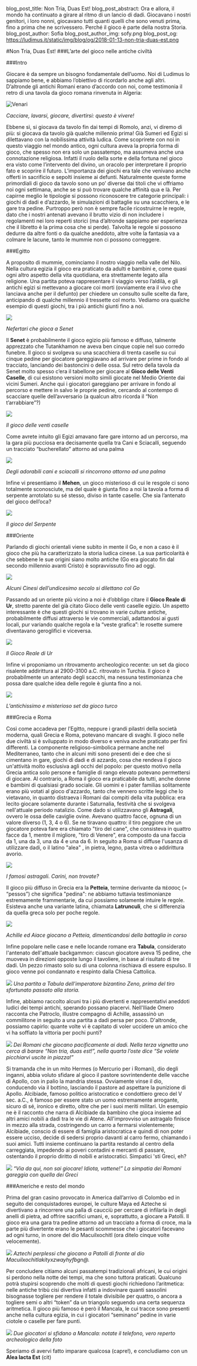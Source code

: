 blog_post_title: Non Tria, Duas Est!
blog_post_abstract: Ora e allora, il mondo ha continuato a girare al ritmo di un lancio di dadi. Giocavano i nostri genitori, i loro nonni, giocavano tutti quanti quelli che sono venuti prima, fino a prima che ne scrivessero. Perché il gioco è parte della nostra Storia.
blog_post_author: Sofia
blog_post_author_img: sofy.png
blog_post_og: https://ludimus.it/static/img/blog/og/2018-01-13-non-tria-duas-est.png

#Non Tria, Duas Est!
###L’arte del gioco nelle antiche civiltà

###Intro

Giocare è da sempre un bisogno fondamentale dell’uomo. Noi di Ludimus lo sappiamo bene, e abbiamo l’obiettivo di ricordarlo anche agli altri. D’altronde gli antichi Romani erano d’accordo con noi, come testimonia il retro di una tavola da gioco romana rinvenuta in Algeria:

![Venari](../static/img/blog/antichi/venari.png)

*Cacciare, lavarsi, giocare, divertirsi: questo è vivere!*

Ebbene sì, si giocava da tavolo fin dai tempi di Romolo, anzi, vi diremo di più: si giocava da tavolo già qualche millennio prima! Già Sumeri ed Egizi si dilettavano con la nobilissima attività ludica.
Come scoprirete con noi in questo viaggio nel mondo antico, ogni cultura aveva la propria forma di gioco, che spesso non era solo un passatempo, ma assumeva anche una connotazione religiosa. Infatti il ruolo della sorte e della fortuna nel gioco era visto come l’intervento del divino, un oracolo per interpretare il proprio fato e scoprire il futuro. L’importanza dei giochi era tale che venivano anche offerti in sacrificio e sepolti insieme ai defunti.
Naturalmente queste forme primordiali di gioco da tavolo sono un po’ diverse dai titoli che vi offriamo noi ogni settimana, anche se si può trovare qualche affinità qua e là. Per capirne meglio le tipologie si possono riconoscere tre categorie principali: i giochi di dadi e d’azzardo, le simulazioni di battaglie su una scacchiera, e le gare tra pedine.
Purtroppo però non è sempre facile ricostruirne le regole, dato che i nostri antenati avevano il brutto vizio di non includere i regolamenti nei loro reperti storici (ma d’altronde sappiamo per esperienza che il libretto è la prima cosa che si perde). Talvolta le regole si possono dedurre da altre fonti o da qualche aneddoto, altre volte la fantasia va a colmare le lacune, tanto le mummie non ci possono correggere.

###Egitto

A proposito di mummie, cominciamo il nostro viaggio nella valle del Nilo. 
Nella cultura egizia il gioco era praticato da adulti e bambini e, come quasi ogni altro aspetto della vita quotidiana, era strettamente legato alla religione. Una partita poteva rappresentare il viaggio verso l’aldilà, e gli antichi egizi si mettevano a giocare coi morti (ovviamente era il vivo che lanciava anche per il defunto) per chiedere un consulto sulle scelte da fare, anticipando di qualche millennio il tressette col morto.
Vediamo ora qualche esempio di questi giochi, tra i più antichi giunti fino a noi.

![](../static/img/blog/antichi/nefertari.png)

_Nefertari che gioca a Senet_

Il **Senet** è probabilmente il gioco egizio più famoso e diffuso, talmente apprezzato che Tutankhamon ne aveva ben cinque copie nel suo corredo funebre. Il gioco si svolgeva su una scacchiera di trenta caselle su cui cinque pedine per giocatore gareggiavano ad arrivare per prime in fondo al tracciato, lanciando dei bastoncini o delle ossa.
Sul retro della tavola da Senet molto spesso c’era il tabellone per giocare al **Gioco delle Venti Caselle**, di cui esistono versioni molto simili giocate nel Medio Oriente dai vicini Sumeri. Anche qui i giocatori gareggiano per arrivare in fondo al percorso e mettere in salvo le proprie pedine, cercando al contempo di scacciare quelle dell’avversario (a qualcun altro ricorda il “Non t’arrabbiare”?)

![](../static/img/blog/antichi/venti.png)

_Il gioco delle venti caselle_

Come avrete intuito gli Egizi amavano fare gare intorno ad un percorso, ma la gara più pucciosa era decisamente quella tra Cani e Sciacalli, seguendo un tracciato “bucherellato” attorno ad una palma

![](../static/img/blog/antichi/caniesciacalli.png)

_Degli adorabili cani e sciacalli si rincorrono attorno ad una palma_

Infine vi presentiamo il **Mehen**, un gioco misterioso di cui le resgole ci sono totalmente sconosciute, ma del quale è giunta fino a noi la tavola a forma di serpente arrotolato su sé stesso, diviso in tante caselle. Che sia l’antenato del gioco dell’oca?

![](../static/img/blog/antichi/mehen.png)

_Il gioco del Serpente_

###Oriente

Parlando di giochi orientali viene subito in mente il Go, e non a caso è il gioco che più ha caratterizzato la storia ludica cinese. La sua particolarità è che sebbene le sue origini siano molto antiche (Go era giocato fin dal secondo millennio avanti Cristo) è sopravvissuto fino ad oggi.

![](../static/img/blog/antichi/go.png)

_Alcuni Cinesi dell’undicesimo secolo si dilettano col Go_

Passando ad un oriente più vicino a noi è d’obbligo citare il **Gioco Reale di Ur**, stretto parente del già citato Gioco delle venti caselle egizio. Un aspetto interessante è che questi giochi si trovano in varie culture antiche, probabilmente diffusi attraverso le vie commerciali, adattandosi ai gusti locali, pur variando qualche regola e la “veste grafica”: le rosette sumere diventavano geroglifici e viceversa.

![](../static/img/blog/antichi/ur.png)

_Il Gioco Reale di Ur_

Infine vi proponiamo un ritrovamento archeologico recente: un set da gioco risalente addirittura al 2900-3100 a.C. ritrovato in Turchia. Il gioco è probabilmente un antenato degli scacchi, ma nessuna testimonianza che possa dare qualche idea delle regole è giunta fino a noi.

![](../static/img/blog/antichi/turchia.png)

_L’antichissimo e misterioso set da gioco turco_

###Grecia e Roma

Così come accadeva per l’Egitto, neppure i grandi pilastri della società moderna, quali Grecia e Roma, potevano mancare di svaghi. Il gioco nelle due civiltà si è sviluppato in modo diverso e veniva anche praticato per fini differenti.
La componente religioso-simbolica permane anche nel Mediterraneo, tanto che in alcuni miti sono presenti dei e dee che si cimentano in gare, giochi di dadi e di azzardo, cosa che rendeva il gioco un'attività molto esclusiva agli occhi del popolo: per questo motivo nella Grecia antica solo persone e famiglie di rango elevato potevano permettersi di giocare.
Al contrario, a Roma il gioco era praticabile da tutti, anche donne e bambini di qualsiasi grado sociale. Gli uomini e i pater familias solitamente erano più votati al gioco d'azzardo, tanto che vennero scritte leggi che lo vietavano, in quanto distraeva i Romani dai compiti della vita pubblica: era lecito giocare solamente durante i Saturnalia, festività che si svolgeva nell'attuale periodo natalizio.
Come dado si utilizzavano gli **Astragali**, ovvero le ossa delle caviglie ovine. Avevano quattro facce, ognuna di un valore diverso (1, 3, 4 o 6). Se ne tiravano quattro: il tiro peggiore che un giocatore poteva fare era chiamato "tiro del cane", che consisteva in quattro facce da 1, mentre il migliore, "tiro di Venere", era composto da una faccia da 1, una da 3, una da 4 e una da 6. In seguito a Roma si diffuse l'usanza di utilizzare dadi, o il latino "alea" , in pietra, legno, pasta vitrea o addirittura avorio.

![](../static/img/blog/antichi/astragali.png)

*I famosi astragali. Carini, non trovate?*

Il gioco più diffuso in Grecia era la **Petteia**, termine derivante da πέσσος (= “pessos”) che significa "pedina": ne abbiamo tuttavia testimonianze estremamente frammentarie, da cui possiamo solamente intuire le regole. Esisteva anche una variante latina, chiamata **Latrunculi**, che si differenzia da quella greca solo per poche regole.

![](../static/img/blog/antichi/petteia.png)

_Achille ed Aiace giocano a Petteia, dimenticandosi della battaglia in corso_

Infine popolare nelle case e nelle locande romane era **Tabula**, considerato l'antenato dell'attuale backgammon: ciascun giocatore aveva 15 pedine, che muoveva in direzioni opposte lungo il tavoliere, in base al risultato di tre dadi. Un pezzo rimasto solo su di una colonna rischiava di essere espulso. Il gioco venne poi condannato e respinto dalla Chiesa Cattolica.

![](../static/img/blog/antichi/tabula.png)
_Una partita a Tabula dell’imperatore bizantino Zeno, prima del tiro sfortunato passato alla storia._

Infine, abbiamo raccolto alcuni tra i più divertenti e rappresentativi aneddoti ludici dei tempi antichi, sperando possano piacervi.
Nell'Iliade Omero racconta che Patroclo, illustre compagno di Achille, assassinò un commilitone in seguito a una partita a dadi persa per poco. D'altronde, possiamo capirlo: quante volte vi è capitato di voler uccidere un amico che vi ha soffiato la vittoria per pochi punti?

![](../static/img/blog/antichi/dadi.png)
_Dei Romani che giocano pacificamente ai dadi. Nella terza vignetta uno cerca di barare “Non tria, duas est!”, nella quarta l’oste dice “Se volete picchiarvi uscite in piazza!”_

Si tramanda che in un mito Hermes (o Mercurio per i Romani), dio degli inganni, abbia voluto sfidare al gioco il pastore sovrintendente delle vacche di Apollo, con in palio la mandria stessa. Ovviamente vinse il dio, conducendo via il bottino, lasciando il pastore ad aspettare la punizione di Apollo.
Alcibiade, famoso politico aristocratico e condottiero greco del V sec. a.C., è famoso per essere stato un uomo estremamente arrogante, sicuro di sé, ironico e diretto, oltre che per i suoi meriti militari. Un esempio ne è il racconto che narra di Alcibiade da bambino che gioca insieme ad altri amici nobili a dadi tra le vie di Atene. All'improvviso un astragalo finisce in mezzo alla strada, costringendo un carro a fermarsi violentemente; Alcibiade, conscio di essere di famiglia aristocratica e quindi di non poter essere ucciso, decide di sedersi proprio davanti al carro fermo, chiamando i suoi amici. Tutti insieme continuano la partita restando al centro della carreggiata, impedendo ai poveri contadini e mercanti di passare, ostentando il proprio diritto di nobili e aristocratici.
Simpatici 'sti Greci, eh?

![](../static/img/blog/antichi/levate.png)
*“Via da qui, non sai giocare! Idiota, vattene!” La simpatia dei Romani gareggia con quella dei Greci*

###Americhe e resto del mondo

Prima del gran casino provocato in America dall’arrivo di Colombo ed in seguito dei conquistadores europei, le culture Maya ed Azteche si divertivano a rincorrere una palla di caucciù per cercare di infilarla in degli anelli di pietra, ad offrire sacrifici umani, e, soprattutto, a giocare a Patolli.
Il gioco era una gara tra pedine attorno ad un tracciato a forma di croce, ma la parte più divertente erano le pesanti scommesse che i giocatori facevano ad ogni turno, in onore del dio Macuilxochitl (ora ditelo cinque volte velocemente).

![](../static/img/blog/antichi/patolli.png)
*Aztechi perplessi che giocano a Patolli di fronte al dio Macuilxochitlakityxzwayhyfbgn@.*

Per concludere citiamo alcuni passatempi tradizionali africani, le cui origini si perdono nella notte dei tempi, ma che sono tuttora praticati. Qualcuno potrà stupirsi scoprendo che molti di questi giochi richiedono l’aritmetica: nelle antiche tribù cisi divertiva infatti a indovinare quanti sassolini bisognasse togliere per rendere il totale divisibile per quattro, o ancora a togliere semi o altri “token” da un triangolo seguendo una certa sequenza aritmetica.
Il gioco più famoso è però il Mancala, le cui tracce sono presenti anche nella cultura egizia, in cui i giocatori “seminano” pedine in varie ciotole o caselle per fare punti.

![](../static/img/blog/antichi/mancala.png)
*Due giocatori si sfidano a Mancala: notate il telefono, vero reperto archeologico della foto*

Speriamo di avervi fatto imparare qualcosa (capre!), e concludiamo con un **Alea Iacta Est** (cit)

